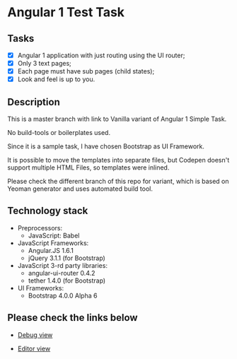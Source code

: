 # Angular 1 Test Task
## Tasks
- [x] Angular 1 application with just routing using the UI router;
- [x] Only 3 text pages;
- [x] Each page must have sub pages (child states);
- [x] Look and feel is up to you.

## Description
This is a master branch with link to Vanilla variant of Angular 1 Simple Task.

No build-tools or boilerplates used.

Since it is a sample task, I have chosen Bootstrap as UI Framework.

It is possible to move the templates into separate files, but Codepen doesn't support multiple HTML Files, so templates were inlined.

Please check the different branch of this repo for variant, which is based on Yeoman generator and uses automated build tool.
      
## Technology stack
+ Preprocessors:
	- JavaScript: Babel
+ JavaScript Frameworks:
	- Angular.JS 1.6.1
	- jQuery 3.1.1 (for Bootstrap)
+ JavaScript 3-rd party libraries:
	- angular-ui-router 0.4.2
	- tether 1.4.0 (for Bootstrap)
+ UI Frameworks:
	- Bootstrap 4.0.0 Alpha 6

## Please check the links below
+ [Debug view](http://s.codepen.io/rkhunter/debug/jyQQpV/)

+ [Editor view](http://codepen.io/rkhunter/pen/jyQQpV/)